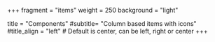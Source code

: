 +++
fragment = "items"
weight = 250
background = "light"

title = "Components"
#subtitle= "Column based items with icons"
#title_align = "left" # Default is center, can be left, right or center
+++
